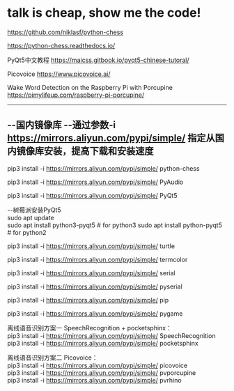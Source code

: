 # talk is cheap, show me the code!

https://github.com/niklasf/python-chess

https://python-chess.readthedocs.io/

PyQt5中文教程
https://maicss.gitbook.io/pyqt5-chinese-tutoral/

Picovoice
https://www.picovoice.ai/

Wake Word Detection on the Raspberry Pi with Porcupine
https://pimylifeup.com/raspberry-pi-porcupine/

------------------------------------------------------------------------------------------
--国内镜像库
--通过参数-i https://mirrors.aliyun.com/pypi/simple/ 指定从国内镜像库安装，提高下载和安装速度
------------------------------------------------------------------------------------------

pip3 install -i https://mirrors.aliyun.com/pypi/simple/  python-chess

pip3 install -i https://mirrors.aliyun.com/pypi/simple/ PyAudio

pip3 install -i https://mirrors.aliyun.com/pypi/simple/ PyQt5  

--树莓派安装PyQt5  
sudo apt update  
sudo apt install python3-pyqt5   # for python3
sudo apt install python-pyqt5    # for python2

pip3 install -i https://mirrors.aliyun.com/pypi/simple/ turtle

pip3 install -i https://mirrors.aliyun.com/pypi/simple/ termcolor

pip3 install -i https://mirrors.aliyun.com/pypi/simple/ serial

pip3 install -i https://mirrors.aliyun.com/pypi/simple/ pyserial

pip3 install -i https://mirrors.aliyun.com/pypi/simple/ pip

pip3 install -i https://mirrors.aliyun.com/pypi/simple/ pygame

离线语音识别方案一 SpeechRecognition + pocketsphinx：  
pip3 install -i https://mirrors.aliyun.com/pypi/simple/ SpeechRecognition  
pip3 install -i https://mirrors.aliyun.com/pypi/simple/ pocketsphinx

离线语音识别方案二 Picovoice：  
pip3 install -i https://mirrors.aliyun.com/pypi/simple/ picovoice  
pip3 install -i https://mirrors.aliyun.com/pypi/simple/ pvporcupine  
pip3 install -i https://mirrors.aliyun.com/pypi/simple/ pvrhino
